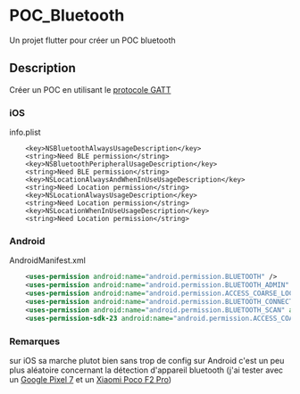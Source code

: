 # POC_Bluetooth

Un projet flutter pour créer un POC bluetooth

## Description

Créer un POC en utilisant le [protocole GATT](http://tvaira.free.fr/bts-sn/activites/activite-ble/bluetooth-ble.html#:~:text=et%20scan%20window)


### iOS
info.plist 
```plist
	<key>NSBluetoothAlwaysUsageDescription</key>
	<string>Need BLE permission</string>
	<key>NSBluetoothPeripheralUsageDescription</key>  
	<string>Need BLE permission</string>  
	<key>NSLocationAlwaysAndWhenInUseUsageDescription</key>  
	<string>Need Location permission</string>  
	<key>NSLocationAlwaysUsageDescription</key>  
	<string>Need Location permission</string>  
	<key>NSLocationWhenInUseUsageDescription</key>  
	<string>Need Location permission</string>
```
### Android
AndroidManifest.xml
```xml
    <uses-permission android:name="android.permission.BLUETOOTH" />  
    <uses-permission android:name="android.permission.BLUETOOTH_ADMIN" />  
    <uses-permission android:name="android.permission.ACCESS_COARSE_LOCATION"/> 
    <uses-permission android:name="android.permission.BLUETOOTH_CONNECT" />
    <uses-permission android:name="android.permission.BLUETOOTH_SCAN" android:usesPermissionFlags="neverForLocation" />
    <uses-permission-sdk-23 android:name="android.permission.ACCESS_COARSE_LOCATION" />
```

### Remarques 
sur iOS sa marche plutot bien sans trop de config sur Android c'est un peu plus aléatoire concernant la détection d'appareil bluetooth (j'ai tester avec un [Google Pixel 7](https://store.google.com/fr/product/pixel_7?hl=fr) et un [Xiaomi Poco F2 Pro](https://www.mi.com/fr/poco-f2-pro/))